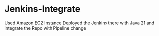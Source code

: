 # Jenkins-Integrate
Used Amazon EC2 Instance Deployed the Jenkins there with Java 21 and integrate the Repo with Pipeline change 
